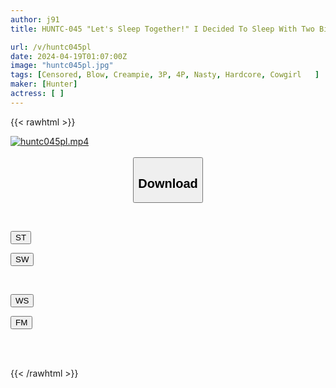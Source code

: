```yaml
---
author: j91
title: HUNTC-045 "Let's Sleep Together!" I Decided To Sleep With Two Big-breasted Aunts In Close Contact With Each Other! I Can't Sleep At All Because My Big Boobs Are Approaching From Both Sides! On The Contrary, I Got An Erection...

url: /v/huntc045pl
date: 2024-04-19T01:07:00Z
image: "huntc045pl.jpg"
tags: [Censored, Blow, Creampie, 3P, 4P, Nasty, Hardcore, Cowgirl	]
maker: [Hunter]
actress: [ ]
---
```



{{< rawhtml >}}

<div class="video" data-videoid="XqyxpZ04yRtDQKa">
    <a href="javascript:;">
        <img src="/v/huntc045pl/huntc045pl.jpg" width="WIDTH" height="HEIGHT" alt="huntc045pl.mp4" loading="lazy">
    </a>
</div>

<script type="text/javascript" src="https://j91.asia/asset/on-demand-st.js"></script>

<br>
  <link rel="stylesheet" href="https://j91.asia/asset/bs5.css">
  
  <center>
  <button class="btn btn-primary" type="button" data-bs-toggle="collapse" data-bs-target=".multi-collapse" aria-expanded="false" aria-controls="multiCollapseExample1 multiCollapseExample2"><h2>Download</h2></button></center>
</p>
<div class="row">
  <div class="col">
    <div class="collapse multi-collapse" id="multiCollapseExample1">
      <div class="card card-body">
	      	      <br>
<div class="buttons">  
<p><a href="https://streamtape.to/v/XqyxpZ04yRtDQKa" target="_blank"><button class="btn-hover color-3"><i class="fa fa-download"></i> ST</button></a></p>
<p><a href="https://asnwish.com/sei9w7n8gi13" target="_blank"><button class="btn-hover color-2"><i class="fa fa-download"></i> SW</button></a></p></div>
    </div>
  </div>
</div>
  <div class="col">
    <div class="collapse multi-collapse" id="multiCollapseExample2">
      <div class="card card-body">
	      <br>
<div class="buttons">
<p><a href="https://wolfstream.tv/huuc8l4o3k5m"><button class="btn-hover color-9"><i class="fa fa-download"></i> WS</button></a></p>
<p><a href="https://filemoon.sx/d/oltx6bbvihjl"><button class="btn-hover color-8"><i class="fa fa-download"></i> FM</button></a></p></div>
<br><br>
      </div>
    </div>
  </div>
</div>

{{< /rawhtml >}}